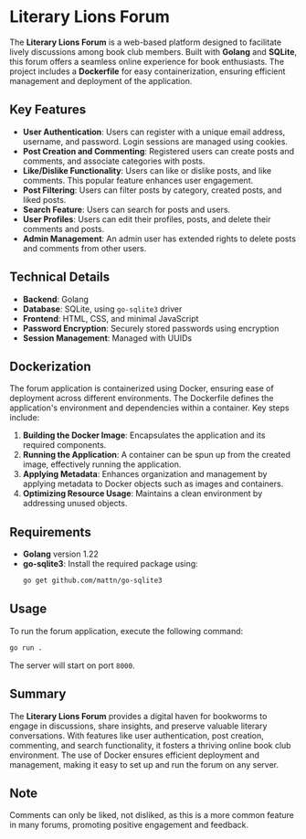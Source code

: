 
# Literary Lions Forum

The **Literary Lions Forum** is a web-based platform designed to facilitate lively discussions among book club members. Built with **Golang** and **SQLite**, this forum offers a seamless online experience for book enthusiasts. The project includes a **Dockerfile** for easy containerization, ensuring efficient management and deployment of the application.

## Key Features

- **User Authentication**: Users can register with a unique email address, username, and password. Login sessions are managed using cookies.
- **Post Creation and Commenting**: Registered users can create posts and comments, and associate categories with posts.
- **Like/Dislike Functionality**: Users can like or dislike posts, and like comments. This popular feature enhances user engagement.
- **Post Filtering**: Users can filter posts by category, created posts, and liked posts.
- **Search Feature**: Users can search for posts and users.
- **User Profiles**: Users can edit their profiles, posts, and delete their comments and posts.
- **Admin Management**: An admin user has extended rights to delete posts and comments from other users.

## Technical Details

- **Backend**: Golang
- **Database**: SQLite, using `go-sqlite3` driver
- **Frontend**: HTML, CSS, and minimal JavaScript
- **Password Encryption**: Securely stored passwords using encryption
- **Session Management**: Managed with UUIDs

## Dockerization

The forum application is containerized using Docker, ensuring ease of deployment across different environments. The Dockerfile defines the application's environment and dependencies within a container. Key steps include:

1. **Building the Docker Image**: Encapsulates the application and its required components.
2. **Running the Application**: A container can be spun up from the created image, effectively running the application.
3. **Applying Metadata**: Enhances organization and management by applying metadata to Docker objects such as images and containers.
4. **Optimizing Resource Usage**: Maintains a clean environment by addressing unused objects.

## Requirements

- **Golang** version 1.22
- **go-sqlite3**: Install the required package using:
  ```sh
  go get github.com/mattn/go-sqlite3
  ```

## Usage

To run the forum application, execute the following command:

```sh
go run .
```

The server will start on port `8000`.

## Summary

The **Literary Lions Forum** provides a digital haven for bookworms to engage in discussions, share insights, and preserve valuable literary conversations. With features like user authentication, post creation, commenting, and search functionality, it fosters a thriving online book club environment. The use of Docker ensures efficient deployment and management, making it easy to set up and run the forum on any server.

## Note

Comments can only be liked, not disliked, as this is a more common feature in many forums, promoting positive engagement and feedback.
